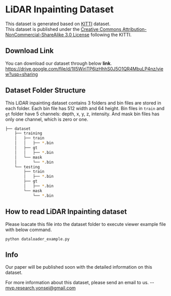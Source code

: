# LiDAR Inpainting Dataset
This dataset is generated based on <a href="http://www.cvlibs.net/datasets/kitti/index.php" target="_blank">KITTI</a> dataset.  
This dataset is published under the <a href="https://creativecommons.org/licenses/by-nc-sa/3.0/" target="_blank">Creative Commons Attribution-NonCommercial-ShareAlike 3.0 License</a> following the KITTI.


## Download Link
You can download our dataset through below **link**.
https://drive.google.com/file/d/1ll5WiriTP6izHhhS0J5O1QR4MbuLP4nz/view?usp=sharing


## Dataset Folder Structure
This LiDAR inpainting dataset contains 3 folders and bin files are stored in each folder.
Each bin file has 512 width and 64 height.
Bin files in ```train``` and ```gt``` folder have 5 channels: depth, x, y, z, intensity.
And mask bin files has only one channel, which is zero or one.

```bash
├── dataset
    ├── training
    │   ├── train
    │   │   ├── *.bin
    │   ├── gt
    │   │   ├── *.bin
    │   └── mask
    │       └── *.bin
    └── testing
        ├── train
        │   ├── *.bin
        ├── gt
        │   ├── *.bin
        └── mask
            └── *.bin
```


## How to read LiDAR Inpainting dataset
Please loacate this file into the dataset folder to execute viewer example file with below command.
```
python dataloader_example.py
```


## Info
Our paper will be published soon with the detailed information on this dataset.

For more information about this dataset, please send an email to us.
-- mvp.research.yonsei@gmail.com


